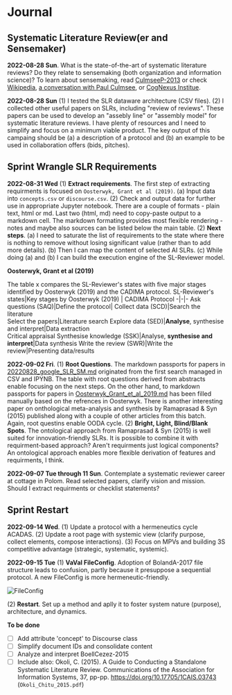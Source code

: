 # Journal
## Systematic Literature Review(er and Sensemaker)
**2022-08-28 Sun**. What is the state-of-the-art of systematic literature reviews? Do they relate to sensemaking (both organization and information science)? To learn about sensemaking, read [CulmseeP-2013](https://workflowy.com/#/81653a4589d6) or check [Wikipedia](https://en.wikipedia.org/wiki/Sensemaking), [a conversation with Paul Culmsee](https://eight2late.wordpress.com/2014/06/18/making-sense-of-sensemaking-a-conversation-with-paul-culmsee/), or [CogNexus Institue](http://cognexus.org/id41.htm).

**2022-08-28 Sun** (1) I tested the SLR dataware architecture (CSV files). (2) I collected other useful papers on SLRs, including "review of reviews". These papers can be used to develop an "assebly line" or "assembly model" for systematic literature reviews. I have plenty of resources and I need to simplify and focus on a minimum viable product. The key output of this campaing should be (a) a description of a protocol and (b) an example to be used in collaboration offers (bids, pitches).


## Sprint Wrangle SLR Requirements
**2022-08-31 Wed** (1) **Extract requirements**. The first step of extracting requirments is focused on `Oosterwyk, Grant et al (2019)`. (a) Input data into `concepts.csv` or `discourse.csv`. (2) Check and output data for further use in appropriate Jupyter notebook. There are a couple of formats - plain text, html or md. Last two (html, md) need to copy-paste output to a markdown cell. The markdown formating provides most flexible rendering - notes and maybe also sources can be listed below the main table. (2) **Next steps**. (a) I need to saturate the list of requirements to the state where there is nothing to remove without losing significant value (rather than to add more details). (b) Then I can map the content of selected AI SLRs. (c) While doing (a) and (b) I can build the execution engine of the SL-Reviewer model.

**Oosterwyk, Grant et al (2019)**

The table x compares the SL-Reviewer's states with five major stages identified by Oosterwyk (2019) and the CADIMA protocol.
SL-Reviewer's states|Key stages by Oosterwyk (2019) | CADIMA Protocol
-|-|-
Ask questions (SAQ)|Define the protocol|
Collect data (SCD)|Search the literature<br />Select the papers|Literature search
Explore data (SED)|<b>Analyse</b>, synthesise and interpret|Data extraction<br />Critical appraisal
Synthesise knowledge (SSK)|Analyse, <b>synthesise and interpret</b>|Data synthesis
Write the review (SWR)|Write the review|Presenting data/results

**2022-09-02 Fri**. (1) **Root Questions**. The markdown passports for papers in [20220828_google_SLR_SM.md](../03_Info/20220828_google_SLR_SM.md) originated from the first search managed in CSV and IPYNB. The table with root questions derived from abstracts enable focusing on the next steps. On the other hand, to markdown passports for papers in [Oosterwyk_Grant_et_al_2019.md](../03_Info/Oosterwyk_Grant_et_al_2019.md) has been filled manually based on the refrences in Oosterwyk. There is another interesting paper on onthological meta-analysis and synthesis by Ramaprasad & Syn (2015) published along with a couple of other articles from this batch. Again, root questins enable OODA cycle. (2) **Bright, Light, Blind/Blank Spots**. The ontological approach from Ramaprasad & Syn (2015) is well suited for innovation-friendly SLRs. It is possible to combine it with requirment-based approach? Aren't requirments just logical components? An ontological approach enables more flexible derivation of features and requirments, I think.

**2022-09-07 Tue through 11 Sun**. Contemplate a systematic reviewer career at cottage in Polom. Read selected papers, clarify vision and mission. Should I extract requirments or checklist statements?

## Sprint Restart
**2022-09-14 Wed**. (1) Update a protocol with a hermeneutics cycle ACADAS. (2) Update a root page with systemic view (clarify purpose, collect elements, compose interactions). (3) Focus on MPVs and building 3S competitive advantage (strategic, systematic, systemic).

**2022-09-15 Tue** (1) **VaVaI FileConfig**. Adoption of BolandA-2017 file structure leads to confusion, partly because it presuppose a sequential protocol. A new FileConfig is more hermeneutic-friendly.

![FileConfig](https://www.plantuml.com/plantuml/png/JL9DRnen4BtpA-O8GaG9-KXx2rcQAcqfg44v8LN6di2qtXdBdat3lo-nZR9xclUnJ-DdtoKrKLjYrvemK5AFy1qnm0DvJ40Co-Wmml0TDy8lj1iDnl1iditZXYV7RyFtuWsxsMHwVd4x68_X_09cxXXvdCU_uUjoFXkcKG6h7yq2XiJMdsquH56nuglsHxh8nkU4AQmba5sOa8huX2RQVPddOhiMMRFp4XuwxzVufjKvN3BE8xtYAEjNC3Tgxat2Tpc3XJZqnPnoBAOpcruB4qp0sCEcqxtq2IjiCMYFqKZ1zpCS9IjTJ7YYmCa_zc9SoZjTGoCEwqv7_xSk71JZXd-AubRaRx7TGFDhKOzCAM5BR9IazlhbBNWXxJ6Dj6t7P0ircPmkeinJMDM-Cxo4HtwHs7wOhsh9435rNbCch-79HaHauXqOTe2UThGbJth8XfjSQHvlOSR67nALNp_1Ueydy1bMtTRNtTBW3jdLH_SV)

(2) **Restart**. Set up a method and aplly it to foster system nature (purpose), architecture, and dynamics.

**To be done**
- [ ] Add attribute 'concept' to Discourse class
- [ ] Simplify document IDs and consolidate content
- [ ] Analyze and interpret BoellCezez-2015
- [ ] Include also: Okoli, C. (2015). A Guide to Conducting a Standalone Systematic Literature Review. Communications of the Association for Information Systems, 37, pp-pp. https://doi.org/10.17705/1CAIS.03743 (`Okoli_Chitu_2015.pdf`)
